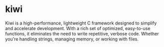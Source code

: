# kiwi
Kiwi is a high-performance, lightweight C framework designed to simplify and accelerate development. With a rich set of optimized, easy-to-use functions, it eliminates the need to write repetitive, verbose code. Whether you're handling strings, managing memory, or working with files.
